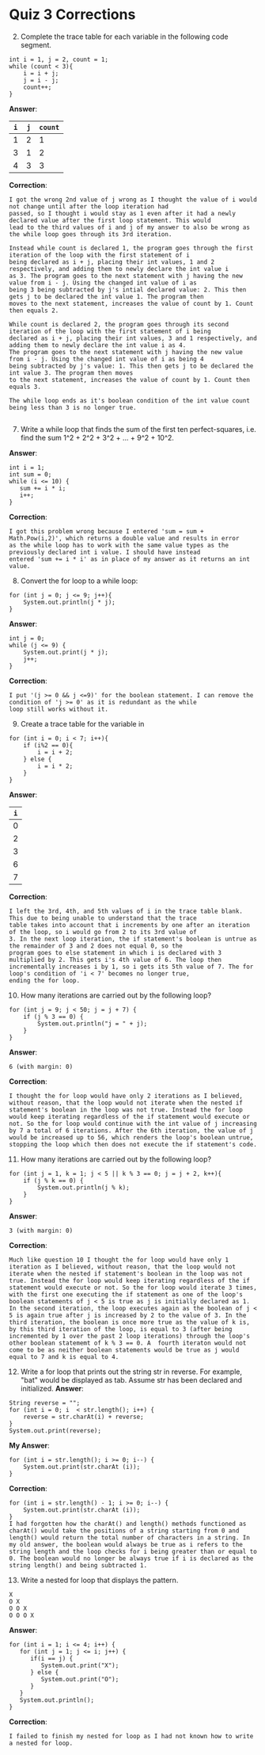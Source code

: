 # Quiz 3 Corrections
2. Complete the trace table for each variable in the following code segment.
```
int i = 1, j = 2, count = 1;
while (count < 3){
    i = i + j;
    j = i - j;
    count++;
}
```
**Answer**:

| `i` | `j` | `count` |
|-----|-----|---------|
|1    |2    |1        |
|3    |1    |2        |
|4    |3    |3        |

**Correction**:
```
I got the wrong 2nd value of j wrong as I thought the value of i would not change until after the loop iteration had
passed, so I thought i would stay as 1 even after it had a newly declared value after the first loop statement. This would
lead to the third values of i and j of my answer to also be wrong as the while loop goes through its 3rd iteration. 

Instead while count is declared 1, the program goes through the first iteration of the loop with the first statement of i
being declared as i + j, placing their int values, 1 and 2 respectively, and adding them to newly declare the int value i
as 3. The program goes to the next statement with j having the new value from i - j. Using the changed int value of i as
being 3 being subtracted by j's intial declared value: 2. This then gets j to be declared the int value 1. The program then
moves to the next statement, increases the value of count by 1. Count then equals 2.

While count is declared 2, the program goes through its second iteration of the loop with the first statement of i being
declared as i + j, placing their int values, 3 and 1 respectively, and adding them to newly declare the int value i as 4.
The program goes to the next statement with j having the new value from i - j. Using the changed int value of i as being 4
being subtracted by j's value: 1. This then gets j to be declared the int value 3. The program then moves
to the next statement, increases the value of count by 1. Count then equals 3.

The while loop ends as it's boolean condition of the int value count being less than 3 is no longer true.
   
```

7. Write a while loop that finds the sum of the first ten perfect-squares, i.e. find the sum 1^2 + 2^2 + 3^2 + ... + 9^2 +
   10^2.

**Answer**:
```
int i = 1;
int sum = 0;
while (i <= 10) {
   sum += i * i;
   i++;
}
```
**Correction**:
```
I got this problem wrong because I entered 'sum = sum + Math.Pow(i,2)', which returns a double value and results in error
as the while loop has to work with the same value types as the previously declared int i value. I should have instead
entered 'sum += i * i' as in place of my answer as it returns an int value.
```

8. Convert the for loop to a while loop:
```
for (int j = 0; j <= 9; j++){
    System.out.println(j * j);
}
```
**Answer**:
```
int j = 0;
while (j <= 9) {
    System.out.print(j * j);
    j++;
}
```
**Correction**:
```
I put '(j >= 0 && j <=9)' for the boolean statement. I can remove the condition of 'j >= 0' as it is redundant as the while
loop still works without it.
```
9. Create a trace table for the variable in
```
for (int i = 0; i < 7; i++){
    if (i%2 == 0){
        i = i + 2;
    } else {
        i = i * 2;
    }
}
```
**Answer**:

| `i` |
|-----|
|0    |
|2    |
|3    |
|6    |
|7    |

**Correction**:
```
I left the 3rd, 4th, and 5th values of i in the trace table blank. This due to being unable to understand that the trace
table takes into account that i increments by one after an iteration of the loop, so i would go from 2 to its 3rd value of
3. In the next loop iteration, the if statement's boolean is untrue as the remainder of 3 and 2 does not equal 0, so the
program goes to else statement in which i is declared with 3 multiplied by 2. This gets i's 4th value of 6. The loop then
incrementally increases i by 1, so i gets its 5th value of 7. The for loop's condition of 'i < 7' becomes no longer true,
ending the for loop.
```

10. How many iterations are carried out by the following loop?
```
for (int j = 9; j < 50; j = j + 7) {
    if (j % 3 == 0) {
        System.out.println("j = " + j);
    }
}
```
**Answer**:
```
6 (with margin: 0)
```
**Correction**:
```
I thought the for loop would have only 2 iterations as I believed, without reason, that the loop would not iterate when the nested if statement's boolean in the loop was not true. Instead the for loop would keep iterating regardless of the if statement would execute or not. So the for loop would continue with the int value of j increasing by 7 a total of 6 iterations. After the 6th iteration, the value of j would be increased up to 56, which renders the loop's boolean untrue, stopping the loop which then does not execute the if statement's code. 
```

11. How many iterations are carried out by the following loop?
```
for (int j = 1, k = 1; j < 5 || k % 3 == 0; j = j + 2, k++){
    if (j % k == 0) {
        System.out.println(j % k);
    }
}
```
**Answer**:
```
3 (with margin: 0)
```

**Correction**:
```
Much like question 10 I thought the for loop would have only 1 iteration as I believed, without reason, that the loop would not iterate when the nested if statement's boolean in the loop was not true. Instead the for loop would keep iterating regardless of the if statement would execute or not. So the for loop would iterate 3 times, with the first one executing the if statement as one of the loop's boolean statements of j < 5 is true as j is initially declared as 1. In the second iteration, the loop executes again as the boolean of j < 5 is again true after j is increased by 2 to the value of 3. In the third iteration, the boolean is once more true as the value of k is, by this third iteration of the loop, is equal to 3 (after being incremented by 1 over the past 2 loop iterations) through the loop's other boolean statememt of k % 3 == 0. A  fourth iteraton would not come to be as neither boolean statements would be true as j would equal to 7 and k is equal to 4. 
```

12. Write a for loop that prints out the string str in reverse. For example, "bat" would be displayed as tab. Assume str
    has been declared and initialized.
**Answer**:
```
String reverse = "";
for (int i = 0; i  < str.length(); i++) {
    reverse = str.charAt(i) + reverse;
}
System.out.print(reverse);
```
**My Answer**:
```
for (int i = str.length(); i >= 0; i--) {
    System.out.print(str.charAt (i));
}
```
**Correction**:
```
for (int i = str.length() - 1; i >= 0; i--) {
    System.out.print(str.charAt (i));
}
I had forgotten how the charAt() and length() methods functioned as charAt() would take the positions of a string starting from 0 and length() would return the total number of characters in a string. In my old answer, the boolean would always be true as i refers to the string length and the loop checks for i being greater than or equal to 0. The boolean would no longer be always true if i is declared as the string length() and being subtracted 1.
```

13. Write a nested for loop that displays the pattern.
```
X
O X
O O X
O O O X
```
**Answer**:
```
for (int i = 1; i <= 4; i++) {
   for (int j = 1; j <= i; j++) {
      if(i == j) {
         System.out.print("X");
      } else {
         System.out.print("O");
      }
   }
   System.out.println();
}
```
**Correction**:
```
I failed to finish my nested for loop as I had not known how to write a nested for loop.
```























